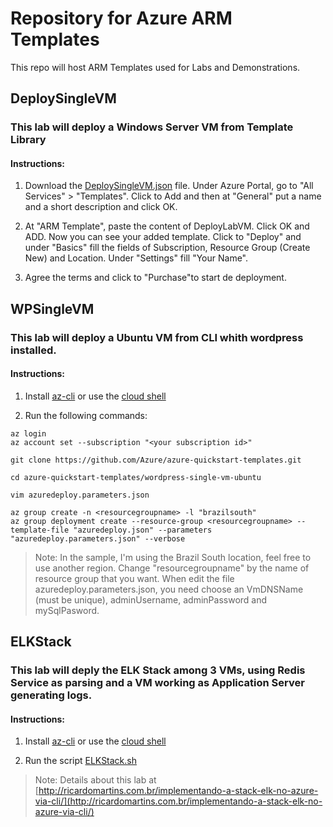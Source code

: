 # Repository for Azure ARM Templates
This repo will host ARM Templates used for Labs and Demonstrations.

## DeploySingleVM
### This lab will deploy a Windows Server VM from Template Library
#### Instructions: 
1. Download the [DeploySingleVM.json](https://github.com/ricmmartins/azure-arm-template/blob/master/DeploySingleVM.json) file. Under Azure Portal, go to "All Services" > "Templates". Click to Add and then at "General" put a name and a short description and click OK.

2. At "ARM Template", paste the content of DeployLabVM. Click OK and ADD. Now you can see your added template. Click to "Deploy" and under "Basics" fill the fields of Subscription, Resource Group (Create New) and Location. Under "Settings" fill "Your Name". 

3. Agree the terms and click to "Purchase"to start de deployment.

## WPSingleVM
### This lab will deploy a Ubuntu VM from CLI whith wordpress installed.
#### Instructions:

1. Install [az-cli](https://docs.microsoft.com/en-us/cli/azure/) or use the [cloud shell](https://azure.microsoft.com/en-us/features/cloud-shell/)

2. Run the following commands:

```
az login
az account set --subscription "<your subscription id>"

git clone https://github.com/Azure/azure-quickstart-templates.git

cd azure-quickstart-templates/wordpress-single-vm-ubuntu

vim azuredeploy.parameters.json

az group create -n <resourcegroupname> -l "brazilsouth"
az group deployment create --resource-group <resourcegroupname> --template-file "azuredeploy.json" --parameters "azuredeploy.parameters.json" --verbose
```

> Note: In the sample, I'm using the Brazil South location, feel free to use another region. Change "resourcegroupname" by the name of resource group that you want. When edit the file azuredeploy.parameters.json, you need choose an VmDNSName (must be unique), adminUsername, adminPassword and mySqlPasword. 

## ELKStack
### This lab will deply the ELK Stack among 3 VMs, using Redis Service as parsing and a VM working as Application Server generating logs.
#### Instructions:

1. Install [az-cli](https://docs.microsoft.com/en-us/cli/azure/) or use the [cloud shell](https://azure.microsoft.com/en-us/features/cloud-shell/)

2. Run the script [ELKStack.sh](https://github.com/ricmmartins/azure-arm-template/blob/master/ELKStack.sh)

> Note: Details about this lab at [http://ricardomartins.com.br/implementando-a-stack-elk-no-azure-via-cli/](http://ricardomartins.com.br/implementando-a-stack-elk-no-azure-via-cli/)

